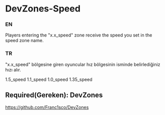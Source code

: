 # DevZones-Speed

### EN
Players entering the "x.x_speed" zone receive the speed you set in the speed zone name.

### TR
"x.x_speed" bölgesine giren oyuncular hız bölgesinin isminde belirlediğiniz hızı alır.

1.5_speed
1.1_speed
1.0_speed
1.35_speed

## Required(Gereken): DevZones
https://github.com/Franc1sco/DevZones